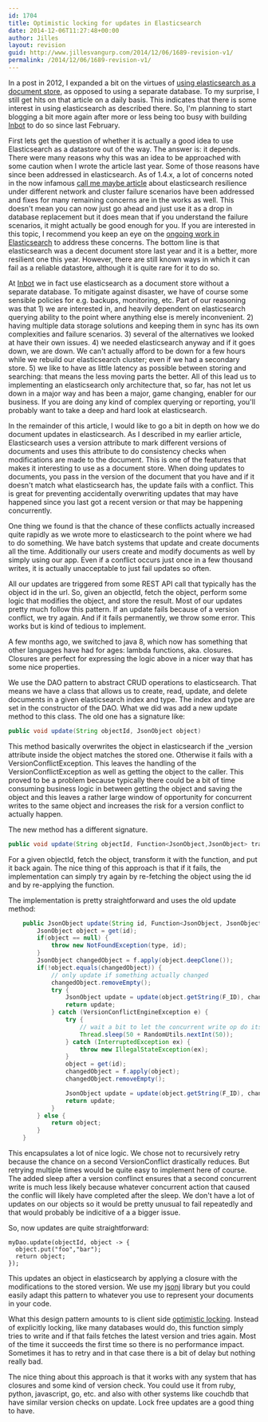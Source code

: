 ```yaml
---
id: 1704
title: Optimistic locking for updates in Elasticsearch
date: 2014-12-06T11:27:48+00:00
author: Jilles
layout: revision
guid: http://www.jillesvangurp.com/2014/12/06/1689-revision-v1/
permalink: /2014/12/06/1689-revision-v1/
---
```

In a post in 2012, I expanded a bit on the virtues of [using elasticsearch as a document store](http://www.jillesvangurp.com/2013/01/15/using-elastic-search-as-a-key-value-store/), as opposed to using a separate database. To my surprise, I still get hits on that article on a daily basis. This indicates that there is some interest in using elasticsearch as described there. So, I'm planning to start blogging a bit more again after more or less being too busy with building [Inbot](http://inbot.io) to do so since last February. 

<!--more-->

First lets get the question of whether it is actually a good idea to use Elasticsearch as a datastore out of the way. The answer is: it depends. There were many reasons why this was an idea to be approached with some caution when I wrote the article last year. Some of those reasons have since been addressed in elasticsearch. As of 1.4.x, a lot of concerns noted in the now infamous [call me maybe article](http://aphyr.com/posts/317-call-me-maybe-elasticsearch) about elasticsearch resilience under different network and cluster failure scenarios have been addressed and fixes for many remaining concerns are in the works as well. This doesn't mean you can now just go ahead and just use it as a drop in database replacement but it does mean that if you understand the failure scenarios, it might actually be good enough for you. If you are interested in this topic, I recommend you keep an eye on the [ongoing work in Elasticsearch](http://www.elasticsearch.org/guide/en/elasticsearch/resiliency/current/index.html) to address these concerns. The bottom line is that elasticsearch was a decent document store last year and it is a better, more resilient one this year. However, there are still known ways in which it can fail as a reliable datastore, although it is quite rare for it to do so. 

At [Inbot](http://inbot.io) we in fact use elasticsearch as a document store without a separate database. To mitigate against disaster, we have of course some sensible policies for e.g. backups, monitoring, etc. Part of our reasoning was that 1) we are interested in, and heavily dependent on elasticsearch querying ability to the point where anything else is merely inconvenient. 2) having multiple data storage solutions and keeping them in sync has its own complexities and failure scenarios. 3) several of the alternatives we looked at have their own issues. 4) we needed elasticsearch anyway and if it goes down, we are down. We can't actually afford to be down for a few hours while we rebuild our elasticsearch cluster; even if we had a secondary store. 5) we like to have as little latency as possible between storing and searching: that means the less moving parts the better. All of this lead us to implementing an elasticsearch only architecture that, so far, has not let us down in a major way and has been a major, game changing, enabler for our business. If you are doing any kind of complex querying or reporting, you'll probably want to take a deep and hard look at elasticsearch. 

In the remainder of this article, I would like to go a bit in depth on how we do document updates in elasticsearch. As I described in my earlier article, Elasticsearch uses a version attribute to mark different versions of documents and uses this attribute to do consistency checks when modifications are made to the document. This is one of the features that makes it interesting to use as a document store. When doing updates to documents, you pass in the version of the document that you have and if it doesn't match what elasticsearch has, the update fails with a conflict. This is great for preventing accidentally overwriting updates that may have happened since you last got a recent version or that may be happening concurrently.

One thing we found is that the chance of these conflicts actually increased quite rapidly as we wrote more to elasticsearch to the point where we had to do something. We have batch systems that update and create documents all the time. Additionally our users create and modify documents as well by simply using our app. Even if a conflict occurs just once in a few thousand writes, it is actually unacceptable to just fail updates so often.

All our updates are triggered from some REST API call that typically has the object id in the url. So, given an objectId, fetch the object, perform some logic that modifies the object, and store the result. Most of our updates pretty much follow this pattern. If an update fails because of a version conflict, we try again. And if it fails permanently, we throw some error. This works but is kind of tedious to implement.

A few months ago, we switched to java 8, which now has something that other languages have had for ages: lambda functions, aka. closures. Closures are perfect for expressing the logic above in a nicer way that has some nice properties.

We use the DAO pattern to abstract CRUD operations to elasticsearch. That means we have a class that allows us to create, read, update, and delete documents in a given elasticsearch index and type. The index and type are set in the constructor of the DAO. What we did was add a new update method to this class. The old one has a signature like:

```java 
public void update(String objectId, JsonObject object)
```

This method basically overwrites the object in elasticsearch if the _version attribute inside the object matches the stored one. Otherwise it fails with a VersionConflictException. This leaves the handling of the VersionConflictException as well as getting the object to the caller. This proved to be a problem because typically there could be a bit of time consuming business logic in between getting the object and saving the object and this leaves a rather large window of opportunity for concurrent writes to the same object and increases the risk for a version conflict to actually happen.

The new method has a different signature.

```java
public void update(String objectId, Function<JsonObject,JsonObject> transformFunction)
```

For a given objectId, fetch the object, transform it with the function, and put it back again. The nice thing of this approach is that if it fails, the implementation can simply try again by re-fetching the object using the id and by re-applying the function.

The implementation is pretty straightforward and uses the old update method:

```java
    public JsonObject update(String id, Function<JsonObject, JsonObject> f) {
        JsonObject object = get(id);
        if(object == null) {
            throw new NotFoundException(type, id);
        }
        JsonObject changedObject = f.apply(object.deepClone());
        if(!object.equals(changedObject)) {
            // only update if something actually changed
            changedObject.removeEmpty();
            try {
                JsonObject update = update(object.getString(F_ID), changedObject);
                return update;
            } catch (VersionConflictEngineException e) {
                try {
                    // wait a bit to let the concurrent write op do its thing
                    Thread.sleep(50 + RandomUtils.nextInt(50));
                } catch (InterruptedException ex) {
                    throw new IllegalStateException(ex);
                }
                object = get(id);
                changedObject = f.apply(object);
                changedObject.removeEmpty();

                JsonObject update = update(object.getString(F_ID), changedObject);
                return update;
            }
        } else {
            return object;
        }
    }
```

This encapsulates a lot of nice logic. We chose not to recursively retry because the chance on a second VersionConflict drastically reduces. But retrying multiple times would be quite easy to implement here of course. The added sleep after a version conflinct ensures that a second concurrent write is much less likely because whatever concurrent action that caused the conflic will likely have completed after the sleep. We don't have a lot of updates on our objects so it would be pretty unusual to fail repeatedly and that would probably be indicitive of a a bigger issue.

So, now updates are quite straightforward:

```
myDao.update(objectId, object -> {
  object.put("foo","bar");
  return object;
});
```

This updates an object in elasticsearch by applying a closure with the modifications to the stored version. We use my [jsonj](https://github.com/jillesvangurp/jsonj) library but you could easily adapt this pattern to whatever you use to represent your documents in your code.

What this design pattern amounts to is client side [optimistic locking](http://en.wikipedia.org/wiki/Optimistic_concurrency_control). Instead of explicitly locking, like many databases would do, this function simply tries to write and if that fails fetches the latest version and tries again. Most of the time it succeeds the first time so there is no performance impact. Sometimes it has to retry and in that case there is a bit of delay but nothing really bad.

The nice thing about this approach is that it works with any system that has closures and some kind of version check. You could use it from ruby, python, javascript, go, etc. and also with other systems like couchdb that have similar version checks on update. Lock free updates are a good thing to have.